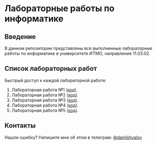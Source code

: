 # Лабораторные работы по информатике

## Введение

В данном репозитории представлены все выполненные лабораторные работы по
информатике в университете ИТМО, направление 11.03.02.

## Список лабораторных работ

Быстрый доступ к каждой лабораторной работе:

1. Лабораторная работа №1 ([код](labs/lab-1/)).
2. Лабораторная работа №2 ([код](labs/lab-2/)).
3. Лабораторная работа №3 ([код](labs/lab-3/)).
4. Лабораторная работа №4 ([код](labs/lab-4/)).
5. Лабораторная работа №5 ([код](labs/lab-5/)).

## Контакты

Нашли ошибку? Напишите мне об этом в телеграм:
[@danilshvalov](https://t.me/danilshvalov)

